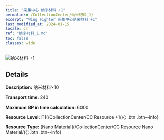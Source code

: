 ```yaml
---
title: "采集中心 纳米材料 +1"
permalink: /CollectionCenter/纳米材料_1/
excerpt: "Wing Fighter 采集中心纳米材料 +1"
last_modified_at: 2024-01-15
locale: cn
ref: "纳米材料_1.md"
toc: false
classes: wide
---
```



![纳米材料 +1](/images/cc/CC_Nano_Material_1.png)

## Details

  **Description:** 纳米材料×10

  **Transport time:** 240

  **Maximum BP in time calculation:** 6000

  **Resource Level:** [1](/CollectionCenter/CC Resource +1/){: .btn .btn--info}

  **Resource Type:** [Nano Material](/CollectionCenter/CC Resource Nano Material/){: .btn .btn--info}

